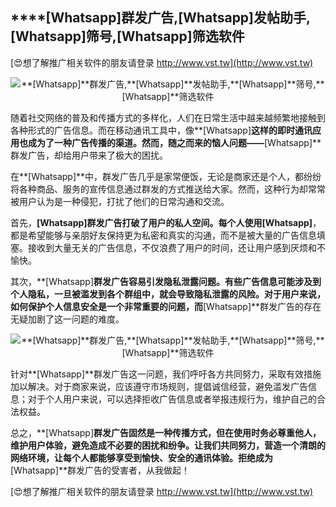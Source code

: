 ## ****[Whatsapp]**群发广告,**[Whatsapp]**发帖助手,**[Whatsapp]**筛号,**[Whatsapp]**筛选软件**

[😍想了解推广相关软件的朋友请登录 http://www.vst.tw](http://www.vst.tw)

 <center><img src="https://vst.tw/MP4/tuiguang/png/0.png" alt="**[Whatsapp]**群发广告,**[Whatsapp]**发帖助手,**[Whatsapp]**筛号,**[Whatsapp]**筛选软件"></center>

随着社交网络的普及和传播方式的多样化，人们在日常生活中越来越频繁地接触到各种形式的广告信息。而在移动通讯工具中，像**[Whatsapp]**这样的即时通讯应用也成为了一种广告传播的渠道。然而，随之而来的恼人问题——**[Whatsapp]**群发广告，却给用户带来了极大的困扰。

在**[Whatsapp]**中，群发广告几乎是家常便饭，无论是商家还是个人，都纷纷将各种商品、服务的宣传信息通过群发的方式推送给大家。然而，这种行为却常常被用户认为是一种侵犯，打扰了他们的日常沟通和交流。

首先，**[Whatsapp]**群发广告打破了用户的私人空间。每个人使用**[Whatsapp]**，都是希望能够与亲朋好友保持更为私密和真实的沟通，而不是被大量的广告信息填塞。接收到大量无关的广告信息，不仅浪费了用户的时间，还让用户感到厌烦和不愉快。

其次，**[Whatsapp]**群发广告容易引发隐私泄露问题。有些广告信息可能涉及到个人隐私，一旦被滥发到各个群组中，就会导致隐私泄露的风险。对于用户来说，如何保护个人信息安全是一个非常重要的问题，而**[Whatsapp]**群发广告的存在无疑加剧了这一问题的难度。

 <center><img src="https://vst.tw/MP4/tuiguang/png/5.png" alt="**[Whatsapp]**群发广告,**[Whatsapp]**发帖助手,**[Whatsapp]**筛号,**[Whatsapp]**筛选软件"></center>

针对**[Whatsapp]**群发广告这一问题，我们呼吁各方共同努力，采取有效措施加以解决。对于商家来说，应该遵守市场规则，提倡诚信经营，避免滥发广告信息；对于个人用户来说，可以选择拒收广告信息或者举报违规行为，维护自己的合法权益。

总之，**[Whatsapp]**群发广告固然是一种传播方式，但在使用时务必尊重他人，维护用户体验，避免造成不必要的困扰和纷争。让我们共同努力，营造一个清朗的网络环境，让每个人都能够享受到愉快、安全的通讯体验。拒绝成为**[Whatsapp]**群发广告的受害者，从我做起！

[😍想了解推广相关软件的朋友请登录 http://www.vst.tw](http://www.vst.tw)



